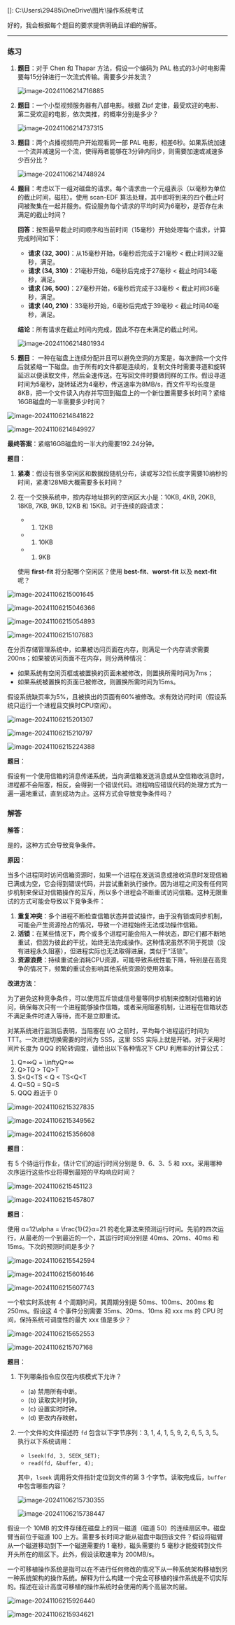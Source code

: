 []: C:\Users\29485\OneDrive\图片\操作系统考试

好的，我会根据每个题目的要求提供明确且详细的解答。

---

### 练习

1. **题目**：对于 Chen 和 Thapar 方法，假设一个编码为 PAL 格式的3小时电影需要每15分钟进行一次流式传输。需要多少并发流？

   ![image-20241106214716885](E:\ANJUOtherFiles\TyporaPics\image-20241106214716885.png)

2. **题目**：一个小型视频服务器有八部电影。根据 Zipf 定律，最受欢迎的电影、第二受欢迎的电影，依次类推，的概率分别是多少？

   ![image-20241106214737315](E:\ANJUOtherFiles\TyporaPics\image-20241106214737315.png)

3. **题目**：两个点播视频用户开始观看同一部 PAL 电影，相差6秒。如果系统加速一个流并减速另一个流，使得两者能够在3分钟内同步，则需要加速或减速多少百分比？

   ![image-20241106214748924](E:\ANJUOtherFiles\TyporaPics\image-20241106214748924.png)

4. **题目**：考虑以下一组对磁盘的请求。每个请求由一个元组表示（以毫秒为单位的截止时间，磁柱）。使用 scan-EDF 算法处理，其中即将到来的四个截止时间被聚集在一起并服务。假设服务每个请求的平均时间为6毫秒，是否存在未满足的截止时间？

   **回答**：按照最早截止时间顺序和当前时间（15毫秒）开始处理每个请求，计算完成时间如下：

   - **请求 (32, 300)**：从15毫秒开始，6毫秒后完成于21毫秒 < 截止时间32毫秒，满足。
   - **请求 (34, 310)**：21毫秒开始，6毫秒后完成于27毫秒 < 截止时间34毫秒，满足。
   - **请求 (36, 500)**：27毫秒开始，6毫秒后完成于33毫秒 < 截止时间36毫秒，满足。
   - **请求 (40, 210)**：33毫秒开始，6毫秒后完成于39毫秒 < 截止时间40毫秒，满足。

   **结论**：所有请求在截止时间内完成，因此不存在未满足的截止时间。

   ![image-20241106214801934](E:\ANJUOtherFiles\TyporaPics\image-20241106214801934.png)

5. **题目**： 一种在磁盘上连续分配并且可以避免空洞的方案是，每次删除一个文件后就紧缩一下磁盘。由于所有的文件都是连续的，复制文件时需要寻道和旋转延迟以便读取文件，然后全速传送。在写回文件时要做同样的工作。假设寻道时间为5毫秒，旋转延迟为4毫秒，传送速率为8MB/s，而文件平均长度是8KB，把一个文件读入内存并写回到磁盘上的一个新位置需要多长时间？紧缩16GB磁盘的一半需要多少时间？

![image-20241106214841822](E:\ANJUOtherFiles\TyporaPics\image-20241106214841822.png)

![image-20241106214849927](E:\ANJUOtherFiles\TyporaPics\image-20241106214849927.png)

**最终答案**：紧缩16GB磁盘的一半大约需要192.24分钟。



**题目**：

1. **紧凑**：假设有很多空闲区和数据段随机分布，读或写32位长度字需要10纳秒的时间，紧凑128MB大概需要多长时间？

2. 在一个交换系统中，按内存地址排列的空闲区大小是：10KB, 4KB, 20KB, 18KB, 7KB, 9KB, 12KB 和 15KB。对于连续的段请求：

   - 1. 12KB
   - 1. 10KB
   - 1. 9KB

   使用 **first-fit** 将分配哪个空闲区？使用 **best-fit**、**worst-fit** 以及 **next-fit** 呢？

![image-20241106215001645](E:\ANJUOtherFiles\TyporaPics\image-20241106215001645.png)

![image-20241106215046366](E:\ANJUOtherFiles\TyporaPics\image-20241106215046366.png)

![image-20241106215054893](E:\ANJUOtherFiles\TyporaPics\image-20241106215054893.png)

![image-20241106215107683](E:\ANJUOtherFiles\TyporaPics\image-20241106215107683.png)

在分页存储管理系统中，如果被访问页面在内存，则满足一个内存请求需要200ns；如果被访问页面不在内存，则分两种情况：

- 如果系统有空闲页框或被置换的页面未被修改，则置换所需时间为7ms；
- 如果系统被置换的页面已被修改，则置换所需时间为15ms。

假设系统缺页率为5%，且被换出的页面有60%被修改。求有效访问时间（假设系统只运行一个进程且交换时CPU空闲）。

![image-20241106215201307](E:\ANJUOtherFiles\TyporaPics\image-20241106215201307.png)

![image-20241106215210797](E:\ANJUOtherFiles\TyporaPics\image-20241106215210797.png)

![image-20241106215224388](E:\ANJUOtherFiles\TyporaPics\image-20241106215224388.png)

**题目**：

假设有一个使用信箱的消息传递系统，当向满信箱发送消息或从空信箱收消息时，进程都不会阻塞，相反，会得到一个错误代码。进程响应错误代码的处理方式为一遍一遍地重试，直到成功为止。这样方式会导致竞争条件吗？



### 解答

**解答**：

是的，这种方式会导致竞争条件。

**原因**：

当多个进程同时访问信箱资源时，如果一个进程在发送消息或接收消息时发现信箱已满或为空，它会得到错误代码，并尝试重新执行操作。因为进程之间没有任何同步机制来保证对信箱操作的互斥，所以多个进程会不断重试访问信箱。这种无限重试的方式可能会导致以下竞争条件：

1. **重复冲突**：多个进程不断检查信箱状态并尝试操作，由于没有锁或同步机制，可能会产生资源抢占的情况，导致一个进程始终无法成功操作信箱。
2. **活锁**：在某些情况下，两个或多个进程可能会陷入一种状态，即它们都不断地重试，但因为彼此的干扰，始终无法完成操作。这种情况虽然不同于死锁（没有进程永久阻塞），但进程实际也无法取得进展，类似于“活锁”。
3. **资源浪费**：持续重试会消耗CPU资源，可能导致系统性能下降，特别是在高竞争的情况下，频繁的重试会影响其他系统资源的使用效率。

**改进方法**：

为了避免这种竞争条件，可以使用互斥锁或信号量等同步机制来控制对信箱的访问，确保每次只有一个进程能够操作信箱，或者采用阻塞机制，让进程在信箱状态不满足条件时进入等待，而不是立即重试。



对某系统进行监测后表明，当阻塞在 I/O 之前时，平均每个进程运行时间为 TTT。一次进程切换需要的时间为 SSS，这里 SSS 实际上就是开销。对于采用时间片长度为 QQQ 的轮转调度，请给出以下各种情况下 CPU 利用率的计算公式：

1. Q=∞Q = \inftyQ=∞
2. Q>TQ > TQ>T
3. S<Q<TS < Q < TS<Q<T
4. Q=SQ = SQ=S
5. QQQ 趋近于 0

![image-20241106215327835](E:\ANJUOtherFiles\TyporaPics\image-20241106215327835.png)

![image-20241106215349562](E:\ANJUOtherFiles\TyporaPics\image-20241106215349562.png)

![image-20241106215356608](E:\ANJUOtherFiles\TyporaPics\image-20241106215356608.png)

**题目**：

有 5 个待运行作业，估计它们的运行时间分别是 9、6、3、5 和 xxx。采用哪种次序运行这些作业将得到最短的平均响应时间？

![image-20241106215451123](E:\ANJUOtherFiles\TyporaPics\image-20241106215451123.png)

![image-20241106215457807](E:\ANJUOtherFiles\TyporaPics\image-20241106215457807.png)

**题目**：

使用 α=12\alpha = \frac{1}{2}α=21 的老化算法来预测运行时间。先前的四次运行，从最老的一个到最近的一个，其运行时间分别是 40ms、20ms、40ms 和 15ms。下次的预测时间是多少？

![image-20241106215542594](E:\ANJUOtherFiles\TyporaPics\image-20241106215542594.png)

![image-20241106215601646](E:\ANJUOtherFiles\TyporaPics\image-20241106215601646.png)

![image-20241106215607743](E:\ANJUOtherFiles\TyporaPics\image-20241106215607743.png)

一个软实时系统有 4 个周期时间，其周期分别是 50ms、100ms、200ms 和 250ms。假设这 4 个事件分别需要 35ms、20ms、10ms 和 xxx ms 的 CPU 时间，保持系统可调度性的最大 xxx 值是多少？

![image-20241106215652553](E:\ANJUOtherFiles\TyporaPics\image-20241106215652553.png)

![image-20241106215707168](E:\ANJUOtherFiles\TyporaPics\image-20241106215707168.png)



**题目**：

1. 下列哪条指令应仅在内核模式下允许？

   - (a) 禁用所有中断。
   - (b) 读取实时时钟。
   - (c) 设置实时时钟。
   - (d) 更改内存映射。

2. 一个文件的文件描述符 `fd` 包含以下字节序列：3, 1, 4, 1, 5, 9, 2, 6, 5, 3, 5。执行以下系统调用：

   - `lseek(fd, 3, SEEK_SET);`
   - `read(fd, &buffer, 4);`

   其中，`lseek` 调用将文件指针定位到文件的第 3 个字节。读取完成后，`buffer` 中包含哪些内容？

   ![image-20241106215730355](E:\ANJUOtherFiles\TyporaPics\image-20241106215730355.png)

   ![image-20241106215738447](E:\ANJUOtherFiles\TyporaPics\image-20241106215738447.png)

假设一个 10MB 的文件存储在磁盘上的同一磁道（磁道 50）的连续扇区中。磁盘臂当前位于磁道 100 上方。需要多长时间才能从磁盘中取回该文件？假设将磁臂从一个磁道移动到下一个磁道需要约 1 毫秒，磁头需要约 5 毫秒才能旋转到文件开头所在的扇区下。此外，假设读取速率为 200MB/s。

一个可移植操作系统是指可以在不进行任何修改的情况下从一种系统架构移植到另一种系统架构的操作系统。解释为什么构建一个完全可移植的操作系统是不切实际的。描述在设计高度可移植的操作系统时会使用的两个高层次的层。



![image-20241106215926440](E:\ANJUOtherFiles\TyporaPics\image-20241106215926440.png)

![image-20241106215934621](E:\ANJUOtherFiles\TyporaPics\image-20241106215934621.png)





